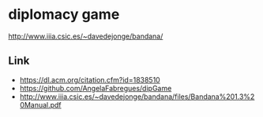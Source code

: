 # diplomacy game
http://www.iiia.csic.es/~davedejonge/bandana/

## Link
- https://dl.acm.org/citation.cfm?id=1838510
- https://github.com/AngelaFabregues/dipGame
- http://www.iiia.csic.es/~davedejonge/bandana/files/Bandana%201.3%20Manual.pdf
